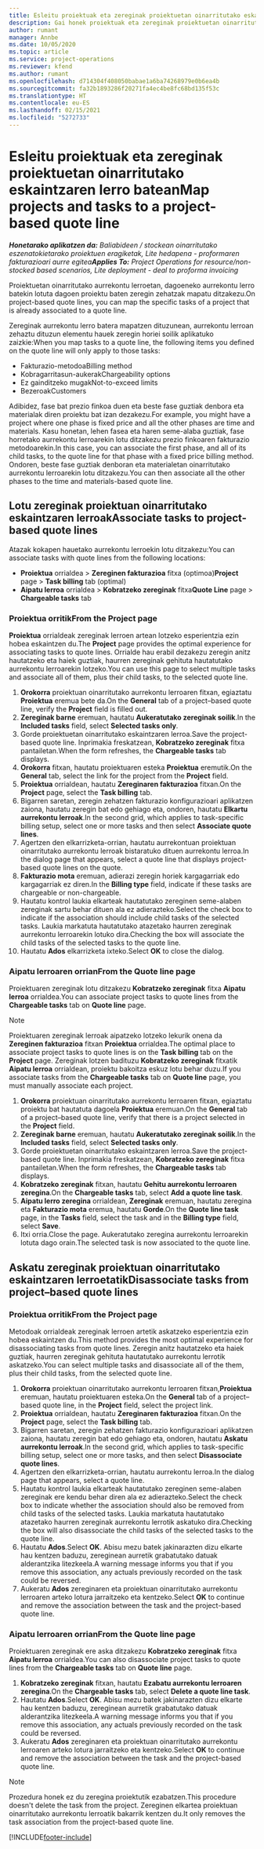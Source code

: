 ```yaml
---
title: Esleitu proiektuak eta zereginak proiektuetan oinarritutako eskaintzaren lerro batean
description: Gai honek proiektuak eta zereginak proiektuetan oinarritutako ataza lerro batera mapatzeko moduari buruzko informazioa eskaintzen du.
author: rumant
manager: Annbe
ms.date: 10/05/2020
ms.topic: article
ms.service: project-operations
ms.reviewer: kfend
ms.author: rumant
ms.openlocfilehash: d714304f408050babae1a6ba74268979e0b6ea4b
ms.sourcegitcommit: fa32b1893286f20271fa4ec4be8fc68bd135f53c
ms.translationtype: HT
ms.contentlocale: eu-ES
ms.lasthandoff: 02/15/2021
ms.locfileid: "5272733"
---
```

# <a name="map-projects-and-tasks-to-a-project-based-quote-line"></a><span data-ttu-id="f1224-103">Esleitu proiektuak eta zereginak proiektuetan oinarritutako eskaintzaren lerro batean</span><span class="sxs-lookup"><span data-stu-id="f1224-103">Map projects and tasks to a project-based quote line</span></span>

<span data-ttu-id="f1224-104">_**Honetarako aplikatzen da:** Baliabideen / stockean oinarritutako eszenatokietarako proiektuen eragiketak, Lite hedapena - proformaren fakturazioari aurre egitea_</span><span class="sxs-lookup"><span data-stu-id="f1224-104">_**Applies To:** Project Operations for resource/non-stocked based scenarios, Lite deployment - deal to proforma invoicing_</span></span>

<span data-ttu-id="f1224-105">Proiektuetan oinarritutako aurrekontu lerroetan, dagoeneko aurrekontu lerro batekin lotuta dagoen proiektu baten zeregin zehatzak mapatu ditzakezu.</span><span class="sxs-lookup"><span data-stu-id="f1224-105">On project-based quote lines, you can map the specific tasks of a project that is already associated to a quote line.</span></span>

<span data-ttu-id="f1224-106">Zereginak aurrekontu lerro batera mapatzen dituzunean, aurrekontu lerroan zehaztu dituzun elementu hauek zeregin horiei soilik aplikatuko zaizkie:</span><span class="sxs-lookup"><span data-stu-id="f1224-106">When you map tasks to a quote line, the following items you defined on the quote line will only apply to those tasks:</span></span>

- <span data-ttu-id="f1224-107">Fakturazio-metodoa</span><span class="sxs-lookup"><span data-stu-id="f1224-107">Billing method</span></span>
- <span data-ttu-id="f1224-108">Kobragarritasun-aukerak</span><span class="sxs-lookup"><span data-stu-id="f1224-108">Chargeability options</span></span>
- <span data-ttu-id="f1224-109">Ez gainditzeko mugak</span><span class="sxs-lookup"><span data-stu-id="f1224-109">Not-to-exceed limits</span></span>
- <span data-ttu-id="f1224-110">Bezeroak</span><span class="sxs-lookup"><span data-stu-id="f1224-110">Customers</span></span>

<span data-ttu-id="f1224-111">Adibidez, fase bat prezio finkoa duen eta beste fase guztiak denbora eta materialak diren proiektu bat izan dezakezu.</span><span class="sxs-lookup"><span data-stu-id="f1224-111">For example, you might have a project where one phase is fixed price and all the other phases are time and materials.</span></span> <span data-ttu-id="f1224-112">Kasu honetan, lehen fasea eta haren seme-alaba guztiak, fase horretako aurrekontu lerroarekin lotu ditzakezu prezio finkoaren fakturazio metodoarekin.</span><span class="sxs-lookup"><span data-stu-id="f1224-112">In this case, you can associate the first phase, and all of its child tasks, to the quote line for that phase with a fixed price billing method.</span></span> <span data-ttu-id="f1224-113">Ondoren, beste fase guztiak denboran eta materialetan oinarritutako aurrekontu lerroarekin lotu ditzakezu.</span><span class="sxs-lookup"><span data-stu-id="f1224-113">You can then associate all the other phases to the time and materials-based quote line.</span></span>

## <a name="associate-tasks-to-project-based-quote-lines"></a><span data-ttu-id="f1224-114">Lotu zereginak proiektuan oinarritutako eskaintzaren lerroak</span><span class="sxs-lookup"><span data-stu-id="f1224-114">Associate tasks to project-based quote lines</span></span>

<span data-ttu-id="f1224-115">Atazak kokapen hauetako aurrekontu lerroekin lotu ditzakezu:</span><span class="sxs-lookup"><span data-stu-id="f1224-115">You can associate tasks with quote lines from the following locations:</span></span>

- <span data-ttu-id="f1224-116">**Proiektua** orrialdea > **Zereginen fakturazioa** fitxa (optimoa)</span><span class="sxs-lookup"><span data-stu-id="f1224-116">**Project** page > **Task billing** tab (optimal)</span></span>
- <span data-ttu-id="f1224-117">**Aipatu lerroa** orrialdea > **Kobratzeko zereginak** fitxa</span><span class="sxs-lookup"><span data-stu-id="f1224-117">**Quote Line** page > **Chargeable tasks** tab</span></span> 

### <a name="from-the-project-page"></a><span data-ttu-id="f1224-118">Proiektua orritik</span><span class="sxs-lookup"><span data-stu-id="f1224-118">From the Project page</span></span>

<span data-ttu-id="f1224-119">**Proiektua** orrialdeak zereginak lerroen artean lotzeko esperientzia ezin hobea eskaintzen du.</span><span class="sxs-lookup"><span data-stu-id="f1224-119">The **Project** page provides the optimal experience for associating tasks to quote lines.</span></span> <span data-ttu-id="f1224-120">Orrialde hau erabil dezakezu zeregin anitz hautatzeko eta haiek guztiak, haurren zereginak gehituta hautatutako aurrekontu lerroarekin lotzeko.</span><span class="sxs-lookup"><span data-stu-id="f1224-120">You can use this page to select multiple tasks and associate all of them, plus their child tasks, to the selected quote line.</span></span>

1. <span data-ttu-id="f1224-121">**Orokorra** proiektuan oinarritutako aurrekontu lerroaren fitxan, egiaztatu **Proiektua** eremua bete da.</span><span class="sxs-lookup"><span data-stu-id="f1224-121">On the **General** tab of a project–based quote line, verify the **Project** field is filled out.</span></span>
2. <span data-ttu-id="f1224-122">**Zereginak barne** eremuan, hautatu **Aukeratutako zereginak soilik**.</span><span class="sxs-lookup"><span data-stu-id="f1224-122">In the **Included tasks** field, select **Selected tasks only**.</span></span>
3. <span data-ttu-id="f1224-123">Gorde proiektuetan oinarritutako eskaintzaren lerroa.</span><span class="sxs-lookup"><span data-stu-id="f1224-123">Save the project-based quote line.</span></span> <span data-ttu-id="f1224-124">Inprimakia freskatzean, **Kobratzeko zereginak** fitxa pantailetan.</span><span class="sxs-lookup"><span data-stu-id="f1224-124">When the form refreshes, the **Chargeable tasks** tab displays.</span></span>
4. <span data-ttu-id="f1224-125">**Orokorra** fitxan, hautatu proiektuaren esteka **Proiektua** eremutik.</span><span class="sxs-lookup"><span data-stu-id="f1224-125">On the **General** tab, select the link for the project from the **Project** field.</span></span>
5. <span data-ttu-id="f1224-126">**Proiektua** orrialdean, hautatu **Zereginaren fakturazioa** fitxan.</span><span class="sxs-lookup"><span data-stu-id="f1224-126">On the **Project** page, select the **Task billing** tab.</span></span>
6. <span data-ttu-id="f1224-127">Bigarren saretan, zeregin zehatzen fakturazio konfigurazioari aplikatzen zaiona, hautatu zeregin bat edo gehiago eta, ondoren, hautatu **Elkartu aurrekontu lerroak**.</span><span class="sxs-lookup"><span data-stu-id="f1224-127">In the second grid, which applies to task-specific billing setup, select one or more tasks and then select **Associate quote lines**.</span></span>
7. <span data-ttu-id="f1224-128">Agertzen den elkarrizketa-orrian, hautatu aurrekontuan proiektuan oinarritutako aurrekontu lerroak bistaratuko dituen aurrekontu lerroa.</span><span class="sxs-lookup"><span data-stu-id="f1224-128">In the dialog page that appears, select a quote line that displays project-based quote lines on the quote.</span></span>
8. <span data-ttu-id="f1224-129">**Fakturazio mota** eremuan, adierazi zeregin horiek kargagarriak edo kargagarriak ez diren.</span><span class="sxs-lookup"><span data-stu-id="f1224-129">In the **Billing type** field, indicate if these tasks are chargeable or non-chargeable.</span></span>
9. <span data-ttu-id="f1224-130">Hautatu kontrol laukia elkarteak hautatutako zereginen seme-alaben zereginak sartu behar dituen ala ez adierazteko.</span><span class="sxs-lookup"><span data-stu-id="f1224-130">Select the check box to indicate if the association should include child tasks of the selected tasks.</span></span> <span data-ttu-id="f1224-131">Laukia markatuta hautatutako atazetako haurren zereginak aurrekontu lerroarekin lotuko dira.</span><span class="sxs-lookup"><span data-stu-id="f1224-131">Checking the box will associate the child tasks of the selected tasks to the quote line.</span></span>
10. <span data-ttu-id="f1224-132">Hautatu **Ados** elkarrizketa ixteko.</span><span class="sxs-lookup"><span data-stu-id="f1224-132">Select **OK** to close the dialog.</span></span>

### <a name="from-the-quote-line-page"></a><span data-ttu-id="f1224-133">Aipatu lerroaren orrian</span><span class="sxs-lookup"><span data-stu-id="f1224-133">From the Quote line page</span></span>

<span data-ttu-id="f1224-134">Proiektuaren zereginak lotu ditzakezu **Kobratzeko zereginak** fitxa **Aipatu lerroa** orrialdea.</span><span class="sxs-lookup"><span data-stu-id="f1224-134">You can associate project tasks to quote lines from the **Chargeable tasks** tab on **Quote line** page.</span></span>

>[!NOTE]
><span data-ttu-id="f1224-135">Proiektuaren zereginak lerroak aipatzeko lotzeko lekurik onena da **Zereginen fakturazioa** fitxan **Proiektua** orrialdea.</span><span class="sxs-lookup"><span data-stu-id="f1224-135">The optimal place to associate project tasks to quote lines is on the **Task billing** tab on the **Project** page.</span></span> <span data-ttu-id="f1224-136">Zereginak lotzen badituzu **Kobratzeko zereginak** fitxatik **Aipatu lerroa** orrialdean, proiektu bakoitza eskuz lotu behar duzu.</span><span class="sxs-lookup"><span data-stu-id="f1224-136">If you associate tasks from the **Chargeable tasks** tab on **Quote line** page, you must manually associate each project.</span></span>

1. <span data-ttu-id="f1224-137">**Orokorra** proiektuan oinarritutako aurrekontu lerroaren fitxan, egiaztatu proiektu bat hautatuta dagoela **Proiektua** eremuan.</span><span class="sxs-lookup"><span data-stu-id="f1224-137">On the **General** tab of a project–based quote line, verify that there is a project selected in the **Project** field.</span></span>
2. <span data-ttu-id="f1224-138">**Zereginak barne** eremuan, hautatu **Aukeratutako zereginak soilik**.</span><span class="sxs-lookup"><span data-stu-id="f1224-138">In the **Included tasks** field, select **Selected tasks only**.</span></span>
3. <span data-ttu-id="f1224-139">Gorde proiektuetan oinarritutako eskaintzaren lerroa.</span><span class="sxs-lookup"><span data-stu-id="f1224-139">Save the project-based quote line.</span></span> <span data-ttu-id="f1224-140">Inprimakia freskatzean, **Kobratzeko zereginak** fitxa pantailetan.</span><span class="sxs-lookup"><span data-stu-id="f1224-140">When the form refreshes, the **Chargeable tasks** tab displays.</span></span>
4. <span data-ttu-id="f1224-141">**Kobratzeko zereginak** fitxan, hautatu **Gehitu aurrekontu lerroaren zeregina**.</span><span class="sxs-lookup"><span data-stu-id="f1224-141">On the **Chargeable tasks** tab, select **Add a quote line task**.</span></span>
5. <span data-ttu-id="f1224-142">**Aipatu lerro zeregina** orrialdean, **Zereginak** eremuan, hautatu zeregina eta **Fakturazio mota** eremua, hautatu **Gorde**.</span><span class="sxs-lookup"><span data-stu-id="f1224-142">On the **Quote line task** page, in the **Tasks** field, select the task and in the **Billing type** field, select **Save**.</span></span> 
6. <span data-ttu-id="f1224-143">Itxi orria.</span><span class="sxs-lookup"><span data-stu-id="f1224-143">Close the page.</span></span> <span data-ttu-id="f1224-144">Aukeratutako zeregina aurrekontu lerroarekin lotuta dago orain.</span><span class="sxs-lookup"><span data-stu-id="f1224-144">The selected task is now associated to the quote line.</span></span>

## <a name="disassociate-tasks-from-projectbased-quote-lines"></a><span data-ttu-id="f1224-145">Askatu zereginak proiektuan oinarritutako eskaintzaren lerroetatik</span><span class="sxs-lookup"><span data-stu-id="f1224-145">Disassociate tasks from project–based quote lines</span></span>

### <a name="from-the-project-page"></a><span data-ttu-id="f1224-146">Proiektua orritik</span><span class="sxs-lookup"><span data-stu-id="f1224-146">From the Project page</span></span>

<span data-ttu-id="f1224-147">Metodoak orrialdeak zereginak lerroen artetik askatzeko esperientzia ezin hobea eskaintzen du.</span><span class="sxs-lookup"><span data-stu-id="f1224-147">This method provides the most optimal experience for disassociating tasks from quote lines.</span></span> <span data-ttu-id="f1224-148">Zeregin anitz hautatzeko eta haiek guztiak, haurren zereginak gehituta hautatutako aurrekontu lerrotik askatzeko.</span><span class="sxs-lookup"><span data-stu-id="f1224-148">You can select multiple tasks and disassociate all of the them, plus their child tasks, from the selected quote line.</span></span>

1. <span data-ttu-id="f1224-149">**Orokorra** proiektuan oinarritutako aurrekontu lerroaren fitxan,**Proiektua** eremuan, hautatu proiektuaren esteka.</span><span class="sxs-lookup"><span data-stu-id="f1224-149">On the **General** tab of a project–based quote line, in the **Project** field, select the project link.</span></span>
2. <span data-ttu-id="f1224-150">**Proiektua** orrialdean, hautatu **Zereginaren fakturazioa** fitxan.</span><span class="sxs-lookup"><span data-stu-id="f1224-150">On the **Project** page, select the **Task billing** tab.</span></span>
3. <span data-ttu-id="f1224-151">Bigarren saretan, zeregin zehatzen fakturazio konfigurazioari aplikatzen zaiona, hautatu zeregin bat edo gehiago eta, ondoren, hautatu **Askatu aurrekontu lerroak**.</span><span class="sxs-lookup"><span data-stu-id="f1224-151">In the second grid, which applies to task-specific billing setup, select one or more tasks, and then select **Disassociate quote lines**.</span></span>
4. <span data-ttu-id="f1224-152">Agertzen den elkarrizketa-orrian, hautatu aurrekontu lerroa.</span><span class="sxs-lookup"><span data-stu-id="f1224-152">In the dialog page that appears, select a quote line.</span></span>
5. <span data-ttu-id="f1224-153">Hautatu kontrol laukia elkarteak hautatutako zereginen seme-alaben zereginak ere kendu behar diren ala ez adierazteko.</span><span class="sxs-lookup"><span data-stu-id="f1224-153">Select the check box to indicate whether the association should also be removed from child tasks of the selected tasks.</span></span> <span data-ttu-id="f1224-154">Laukia markatuta hautatutako atazetako haurren zereginak aurrekontu lerrotik askatuko dira.</span><span class="sxs-lookup"><span data-stu-id="f1224-154">Checking the box will also disassociate the child tasks of the selected tasks to the quote line.</span></span>
6. <span data-ttu-id="f1224-155">Hautatu **Ados**.</span><span class="sxs-lookup"><span data-stu-id="f1224-155">Select **OK**.</span></span> <span data-ttu-id="f1224-156">Abisu mezu batek jakinarazten dizu elkarte hau kentzen baduzu, zereginean aurretik grabatutako datuak alderantzika litezkeela.</span><span class="sxs-lookup"><span data-stu-id="f1224-156">A warning message informs you that if you remove this association, any actuals previously recorded on the task could be reversed.</span></span> 
7. <span data-ttu-id="f1224-157">Aukeratu **Ados** zereginaren eta proiektuan oinarritutako aurrekontu lerroaren arteko lotura jarraitzeko eta kentzeko.</span><span class="sxs-lookup"><span data-stu-id="f1224-157">Select **OK** to continue and remove the association between the task and the project-based quote line.</span></span>

### <a name="from-the-quote-line-page"></a><span data-ttu-id="f1224-158">Aipatu lerroaren orrian</span><span class="sxs-lookup"><span data-stu-id="f1224-158">From the Quote line page</span></span>

<span data-ttu-id="f1224-159">Proiektuaren zereginak ere aska ditzakezu **Kobratzeko zereginak** fitxa **Aipatu lerroa** orrialdea.</span><span class="sxs-lookup"><span data-stu-id="f1224-159">You can also disassociate project tasks to quote lines from the **Chargeable tasks** tab on **Quote line** page.</span></span>

1. <span data-ttu-id="f1224-160">**Kobratzeko zereginak** fitxan, hautatu **Ezabatu aurrekontu lerroaren zeregina**.</span><span class="sxs-lookup"><span data-stu-id="f1224-160">On the **Chargeable tasks** tab, select **Delete a quote line task**.</span></span>
2. <span data-ttu-id="f1224-161">Hautatu **Ados**.</span><span class="sxs-lookup"><span data-stu-id="f1224-161">Select **OK**.</span></span> <span data-ttu-id="f1224-162">Abisu mezu batek jakinarazten dizu elkarte hau kentzen baduzu, zereginean aurretik grabatutako datuak alderantzika litezkeela.</span><span class="sxs-lookup"><span data-stu-id="f1224-162">A warning message informs you that if you remove this association, any actuals previously recorded on the task could be reversed.</span></span> 
3. <span data-ttu-id="f1224-163">Aukeratu **Ados** zereginaren eta proiektuan oinarritutako aurrekontu lerroaren arteko lotura jarraitzeko eta kentzeko.</span><span class="sxs-lookup"><span data-stu-id="f1224-163">Select **OK** to continue and remove the association between the task and the project-based quote line.</span></span>

>[!NOTE]
> <span data-ttu-id="f1224-164">Prozedura honek ez du zeregina proiektutik ezabatzen.</span><span class="sxs-lookup"><span data-stu-id="f1224-164">This procedure doesn't delete the task from the project.</span></span> <span data-ttu-id="f1224-165">Zereginen elkartea proiektuan oinarritutako aurrekontu lerroatik bakarrik kentzen du.</span><span class="sxs-lookup"><span data-stu-id="f1224-165">It only removes the task association from the project-based quote line.</span></span>


[!INCLUDE[footer-include](../../includes/footer-banner.md)]